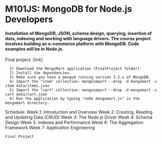 # M101JS: MongoDB for Node.js Developers

#### Installation of MongoDB, JSON, schema design, querying, insertion of data, indexing and working with language drivers. The course project involves building an e-commerce platform with MongoDB. Code examples will be in Node.js.

Final project: [link]

      1) Download the MongoMart application (FinalProject folder).
      2) Install the dependencies.
      3) Make sure you have a mongod running version 3.2.x of MongoDB.
      4) Import the "item" collection: mongoimport --drop -d mongomart -c item data/items.json
      5) Import the "cart" collection: mongoimport --drop -d mongomart -c cart data/cart.json
      6) Run the application by typing "node mongomart.js" in the mongomart directory.


Schedule:
    Week 1: Introduction and Overview
    Week 2: Creating, Reading and Updating Data (CRUD)
    Week 3: The Node.js Driver
    Week 4: Schema Design
    Week 5: Indexes and Performance
    Week 6: The Aggregation Framework
    Week 7: Application Engineering

    Final Project
